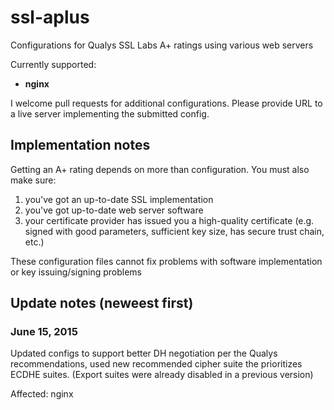 # ssl-aplus
Configurations for Qualys SSL Labs A+ ratings using various web servers

Currently supported:

- **nginx**

I welcome pull requests for additional configurations. Please provide URL
to a live server implementing the submitted config.

## Implementation notes

Getting an A+ rating depends on more than configuration. You must also make sure:

1. you've got an up-to-date SSL implementation
2. you've got up-to-date web server software
3. your certificate provider has issued you a high-quality certificate (e.g. signed with good parameters, sufficient key size, has secure trust chain, etc.)

These configuration files cannot fix problems with software implementation or
key issuing/signing problems

## Update notes (neweest first)

### June 15, 2015

Updated configs to support better DH negotiation per the Qualys recommendations,
used new recommended cipher suite the prioritizes ECDHE suites. (Export suites
were already disabled in a previous version)

Affected: nginx
